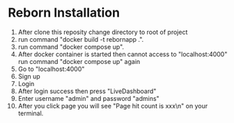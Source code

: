 # Reborn Installation
1. After clone this reposity change directory to root of project
2. run command "docker build -t rebornapp .".
3. run command "docker compose up".
4. After docker container is started then cannot access to "localhost:4000" run command "docker compose up" again
5. Go to "localhost:4000"
6. Sign up
7. Login
8. After login success then press "LiveDashboard"
9. Enter username "admin" and password "admins"
10. After you click page you will see "Page hit count is xxx\n" on your terminal.